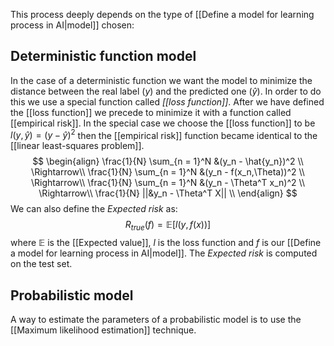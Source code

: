 This process deeply depends on the type of [[Define a model for learning process in AI|model]] chosen:

## Deterministic function model
In the case of a deterministic function we want the model to minimize the distance between the real label ($y$) and the predicted one ($\hat{y}$). In order to do this we use a special function called _[[loss function]]_. After we have defined the [[loss function]] we precede to minimize it with a function called [[empirical risk]].
In the special case we choose the [[loss function]] to be $l(y, \hat{y}) = (y - \hat{y})^2$ then the [[empirical risk]] function became identical to the [[linear least-squares problem]].
$$
\begin{align}
\frac{1}{N} \sum_{n = 1}^N &(y_n - \hat{y_n})^2 \\
\Rightarrow\\
\frac{1}{N} \sum_{n = 1}^N &(y_n - f(x_n,\Theta))^2 \\
\Rightarrow\\
\frac{1}{N} \sum_{n = 1}^N &(y_n - \Theta^T x_n)^2 \\
\Rightarrow\\
\frac{1}{N} ||&y_n - \Theta^T X|| \\
\end{align}
$$
We can also define the _Expected risk_ as:
$$
R_{true}(f) = \mathbb{E}[l(y,f(x))]
$$
where $\mathbb{E}$ is the [[Expected value]], $l$ is the loss function and $f$ is our [[Define a model for learning process in AI|model]].
The _Expected risk_ is computed on the test set.

## Probabilistic model

A way to estimate the parameters of a probabilistic model is to use the [[Maximum likelihood estimation]] technique. 